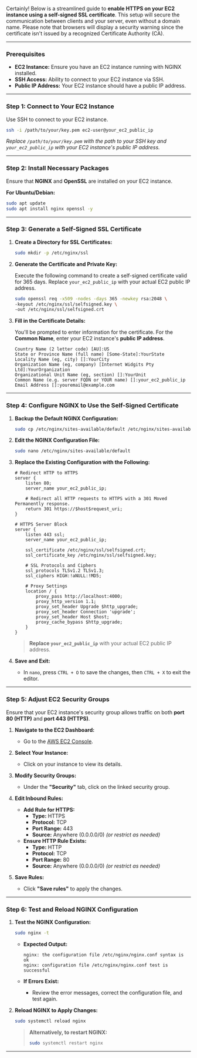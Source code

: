Certainly! Below is a streamlined guide to **enable HTTPS on your EC2 instance using a self-signed SSL certificate**. This setup will secure the communication between clients and your server, even without a domain name. Please note that browsers will display a security warning since the certificate isn't issued by a recognized Certificate Authority (CA).

---

### **Prerequisites**

- **EC2 Instance:** Ensure you have an EC2 instance running with NGINX installed.
- **SSH Access:** Ability to connect to your EC2 instance via SSH.
- **Public IP Address:** Your EC2 instance should have a public IP address.

---

### **Step 1: Connect to Your EC2 Instance**

Use SSH to connect to your EC2 instance.

```bash
ssh -i /path/to/your/key.pem ec2-user@your_ec2_public_ip
```

_Replace `/path/to/your/key.pem` with the path to your SSH key and `your_ec2_public_ip` with your EC2 instance's public IP address._

---

### **Step 2: Install Necessary Packages**

Ensure that **NGINX** and **OpenSSL** are installed on your EC2 instance.

**For Ubuntu/Debian:**

```bash
sudo apt update
sudo apt install nginx openssl -y
```

---

### **Step 3: Generate a Self-Signed SSL Certificate**

1. **Create a Directory for SSL Certificates:**

   ```bash
   sudo mkdir -p /etc/nginx/ssl
   ```

2. **Generate the Certificate and Private Key:**

   Execute the following command to create a self-signed certificate valid for 365 days. Replace `your_ec2_public_ip` with your actual EC2 public IP address.

   ```bash
   sudo openssl req -x509 -nodes -days 365 -newkey rsa:2048 \
   -keyout /etc/nginx/ssl/selfsigned.key \
   -out /etc/nginx/ssl/selfsigned.crt
   ```

3. **Fill in the Certificate Details:**

   You'll be prompted to enter information for the certificate. For the **Common Name**, enter your EC2 instance's **public IP address**.

   ```
   Country Name (2 letter code) [AU]:US
   State or Province Name (full name) [Some-State]:YourState
   Locality Name (eg, city) []:YourCity
   Organization Name (eg, company) [Internet Widgits Pty Ltd]:YourOrganization
   Organizational Unit Name (eg, section) []:YourUnit
   Common Name (e.g. server FQDN or YOUR name) []:your_ec2_public_ip
   Email Address []:youremail@example.com
   ```

---

### **Step 4: Configure NGINX to Use the Self-Signed Certificate**

1. **Backup the Default NGINX Configuration:**

   ```bash
   sudo cp /etc/nginx/sites-available/default /etc/nginx/sites-available/default.bak
   ```

2. **Edit the NGINX Configuration File:**

   ```bash
   sudo nano /etc/nginx/sites-available/default
   ```

3. **Replace the Existing Configuration with the Following:**

   ```nginx
   # Redirect HTTP to HTTPS
   server {
       listen 80;
       server_name your_ec2_public_ip;

       # Redirect all HTTP requests to HTTPS with a 301 Moved Permanently response.
       return 301 https://$host$request_uri;
   }

   # HTTPS Server Block
   server {
       listen 443 ssl;
       server_name your_ec2_public_ip;

       ssl_certificate /etc/nginx/ssl/selfsigned.crt;
       ssl_certificate_key /etc/nginx/ssl/selfsigned.key;

       # SSL Protocols and Ciphers
       ssl_protocols TLSv1.2 TLSv1.3;
       ssl_ciphers HIGH:!aNULL:!MD5;

       # Proxy Settings
       location / {
           proxy_pass http://localhost:4000;
           proxy_http_version 1.1;
           proxy_set_header Upgrade $http_upgrade;
           proxy_set_header Connection 'upgrade';
           proxy_set_header Host $host;
           proxy_cache_bypass $http_upgrade;
       }
   }
   ```

   > **Replace `your_ec2_public_ip`** with your actual EC2 public IP address.

4. **Save and Exit:**

   - In `nano`, press `CTRL + O` to save the changes, then `CTRL + X` to exit the editor.

---

### **Step 5: Adjust EC2 Security Groups**

Ensure that your EC2 instance's security group allows traffic on both **port 80 (HTTP)** and **port 443 (HTTPS)**.

1. **Navigate to the EC2 Dashboard:**

   - Go to the [AWS EC2 Console](https://console.aws.amazon.com/ec2/).

2. **Select Your Instance:**

   - Click on your instance to view its details.

3. **Modify Security Groups:**

   - Under the **"Security"** tab, click on the linked security group.

4. **Edit Inbound Rules:**

   - **Add Rule for HTTPS:**
     - **Type:** HTTPS
     - **Protocol:** TCP
     - **Port Range:** 443
     - **Source:** Anywhere (0.0.0.0/0) _(or restrict as needed)_
   - **Ensure HTTP Rule Exists:**
     - **Type:** HTTP
     - **Protocol:** TCP
     - **Port Range:** 80
     - **Source:** Anywhere (0.0.0.0/0) _(or restrict as needed)_

5. **Save Rules:**
   - Click **"Save rules"** to apply the changes.

---

### **Step 6: Test and Reload NGINX Configuration**

1. **Test the NGINX Configuration:**

   ```bash
   sudo nginx -t
   ```

   - **Expected Output:**

     ```
     nginx: the configuration file /etc/nginx/nginx.conf syntax is ok
     nginx: configuration file /etc/nginx/nginx.conf test is successful
     ```

   - **If Errors Exist:**
     - Review the error messages, correct the configuration file, and test again.

2. **Reload NGINX to Apply Changes:**

   ```bash
   sudo systemctl reload nginx
   ```

   > **Alternatively, to restart NGINX:**
   >
   > ```bash
   > sudo systemctl restart nginx
   > ```

---
